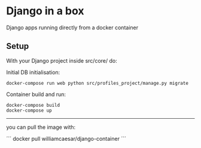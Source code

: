 # Django in a box

Django apps running directly from a docker container

## Setup

With your Django project inside src/core/ do:

Initial DB initialisation:

```
docker-compose run web python src/profiles_project/manage.py migrate
```
Container build and run:
```
docker-compose build
docker-compose up
```
---
you can pull the image with:

´´´
docker pull williamcaesar/django-container
´´´

